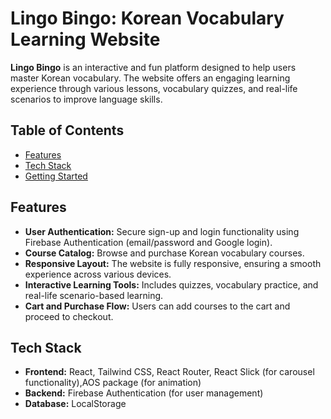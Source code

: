 # Lingo Bingo: Korean Vocabulary Learning Website

**Lingo Bingo** is an interactive and fun platform designed to help users master Korean vocabulary. The website offers an engaging learning experience through various lessons, vocabulary quizzes, and real-life scenarios to improve language skills.

## Table of Contents
- [Features](#features)
- [Tech Stack](#tech-stack)
- [Getting Started](#getting-started)


## Features
- **User Authentication:** Secure sign-up and login functionality using Firebase Authentication (email/password and Google login).
- **Course Catalog:** Browse and purchase Korean vocabulary courses.
- **Responsive Layout:** The website is fully responsive, ensuring a smooth experience across various devices.
- **Interactive Learning Tools:** Includes quizzes, vocabulary practice, and real-life scenario-based learning.
- **Cart and Purchase Flow:** Users can add courses to the cart and proceed to checkout.

## Tech Stack
- **Frontend:** React, Tailwind CSS, React Router, React Slick (for carousel functionality),AOS package (for animation)
- **Backend:** Firebase Authentication (for user management)
- **Database:** LocalStorage


